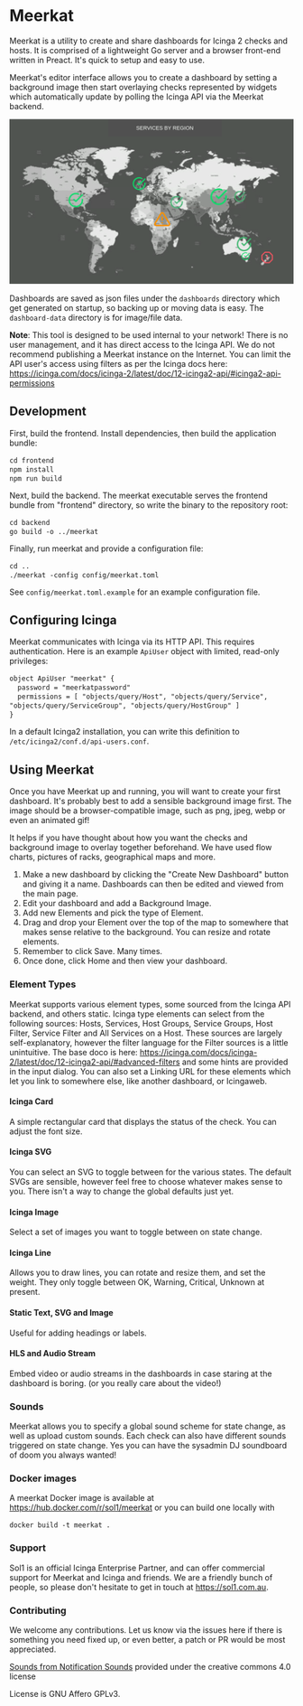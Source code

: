 # Meerkat

Meerkat is a utility to create and share dashboards for Icinga 2 checks and hosts. It is comprised of a lightweight Go server and a browser front-end written in Preact. It's quick to setup and easy to use.

Meerkat's editor interface allows you to create a dashboard by setting a background image then start overlaying checks represented by widgets which automatically update by polling the Icinga API via the Meerkat backend.

![Meerkat World Map](docs/meerkat_world_map.png)

Dashboards are saved as json files under the `dashboards` directory which get generated on startup, so backing up or moving data is easy. The `dashboard-data` directory is for image/file data.

**Note**: This tool is designed to be used internal to your network! There is no user management, and it has direct access to the Icinga API. We do not recommend publishing a Meerkat instance on the Internet. You can limit the API user's access using filters as per the Icinga docs here: https://icinga.com/docs/icinga-2/latest/doc/12-icinga2-api/#icinga2-api-permissions

## Development

First, build the frontend. Install dependencies, then build the application bundle:

	cd frontend
	npm install
	npm run build

Next, build the backend.
The meerkat executable serves the frontend bundle from "frontend" directory,
so write the binary to the repository root:

	cd backend
	go build -o ../meerkat

Finally, run meerkat and provide a configuration file:

	cd ..
	./meerkat -config config/meerkat.toml

See `config/meerkat.toml.example` for an example configuration file.

## Configuring Icinga

Meerkat communicates with Icinga via its HTTP API. This requires authentication. Here is an example `ApiUser` object with limited, read-only privileges:

```
object ApiUser "meerkat" {
  password = "meerkatpassword"
  permissions = [ "objects/query/Host", "objects/query/Service", "objects/query/ServiceGroup", "objects/query/HostGroup" ]
}
```

In a default Icinga2 installation, you can write this definition to `/etc/icinga2/conf.d/api-users.conf`.

## Using Meerkat

Once you have Meerkat up and running, you will want to create your first dashboard. It's probably best to add a sensible background image first. The image should be  a browser-compatible image, such as png, jpeg, webp or even an animated gif!

It helps if you have thought about how you want the checks and background image to overlay together beforehand. We have used flow charts, pictures of racks, geographical maps and more.

1) Make a new dashboard by clicking the "Create New Dashboard" button and giving it a name. Dashboards can then be edited and viewed from the main page.
2) Edit your dashboard and add a Background Image.
3) Add new Elements and pick the type of Element.
4) Drag and drop your Element over the top of the map to somewhere that makes sense relative to the background. You can resize and rotate elements.
5) Remember to click Save. Many times.
6) Once done, click Home and then view your dashboard.

### Element Types

Meerkat supports various element types, some sourced from the Icinga API backend, and others static.
Icinga type elements can select from the following sources: Hosts, Services, Host Groups, Service Groups, Host Filter, Service Filter and All Services on a Host.
These sources are largely self-explanatory, however the filter language for the Filter sources is a little unintuitive. The base doco is here: https://icinga.com/docs/icinga-2/latest/doc/12-icinga2-api/#advanced-filters and some hints are provided in the input dialog. You can also set a Linking URL for these elements which let you link to somewhere else, like another dashboard, or Icingaweb.

#### Icinga Card
A simple rectangular card that displays the status of the check. You can adjust the font size.

#### Icinga SVG
You can select an SVG to toggle between for the various states. The default SVGs are sensible, however feel free to choose whatever makes sense to you. There isn't a way to change the global defaults just yet.

#### Icinga Image
Select a set of images you want to toggle between on state change.

#### Icinga Line
Allows you to draw lines, you can rotate and resize them, and set the weight. They only toggle between OK, Warning, Critical, Unknown at present.

#### Static Text, SVG and Image
Useful for adding headings or labels.

#### HLS and Audio Stream
Embed video or audio streams in the dashboards in case staring at the dashboard is boring. (or you really care about the video!)

### Sounds
Meerkat allows you to specify a global sound scheme for state change, as well as upload custom sounds. Each check can also have different sounds triggered on state change. Yes you can have the sysadmin DJ soundboard of doom you always wanted!

### Docker images

A meerkat Docker image is available at https://hub.docker.com/r/sol1/meerkat or you can build one locally with

```
docker build -t meerkat .
```

### Support
Sol1 is an official Icinga Enterprise Partner, and can offer commercial support for Meerkat and Icinga and friends. We are a friendly bunch of people, so please don't hesitate to get in touch at https://sol1.com.au.

### Contributing
We welcome any contributions. Let us know via the issues here if there is something you need fixed up, or even better, a patch or PR would be most appreciated.

[Sounds from Notification Sounds](https://www.notificationsounds.com) provided under the creative commons 4.0 license

License is GNU Affero GPLv3.
